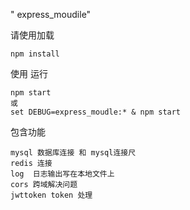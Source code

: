" express_moudile" 

请使用加载

```
npm install
```

使用 运行

```
npm start 
或
set DEBUG=express_moudle:* & npm start
```

包含功能

```
mysql 数据库连接 和 mysql连接尺
redis 连接
log  日志输出写在本地文件上
cors 跨域解决问题
jwttoken token 处理
```



